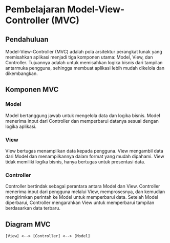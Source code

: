 # Pembelajaran Model-View-Controller (MVC)

## Pendahuluan
Model-View-Controller (MVC) adalah pola arsitektur perangkat lunak yang memisahkan aplikasi menjadi tiga komponen utama: Model, View, dan Controller. Tujuannya adalah untuk memisahkan logika bisnis dari tampilan antarmuka pengguna, sehingga membuat aplikasi lebih mudah dikelola dan dikembangkan.

## Komponen MVC

### Model
Model bertanggung jawab untuk mengelola data dan logika bisnis. Model menerima input dari Controller dan memperbarui datanya sesuai dengan logika aplikasi.

### View
View bertugas menampilkan data kepada pengguna. View mengambil data dari Model dan menampilkannya dalam format yang mudah dipahami. View tidak memiliki logika bisnis, hanya bertugas untuk presentasi data.

### Controller
Controller bertindak sebagai perantara antara Model dan View. Controller menerima input dari pengguna melalui View, memprosesnya, dan kemudian mengirimkan perintah ke Model untuk memperbarui data. Setelah Model diperbarui, Controller mengarahkan View untuk memperbarui tampilan berdasarkan data terbaru.

## Diagram MVC

```plaintext
[View] <--> [Controller] <--> [Model]
